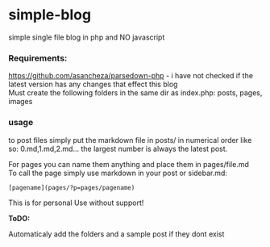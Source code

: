 # simple-blog

simple single file blog in php and NO javascript  

### Requirements: 

https://github.com/asancheza/parsedown-php - i have not checked if the latest version has any changes that effect this blog  
Must create the following folders in the same dir as index.php: posts, pages, images  

### usage

to post files simply put the markdown file in posts/ in numerical order like so: 0.md,1.md,2.md... the largest number is always the latest post.  

For pages you can name them anything and place them in pages/file.md  
To call the page simply use markdown in your post or sidebar.md:  

    [pagename](pages/?p=pages/pagename)

This is for personal Use without support!  

__ToDO:__  

Automaticaly add the folders and a sample post if they dont exist  
